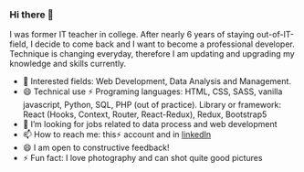### Hi there 👋

I was former IT teacher in college. After nearly 6 years of staying out-of-IT-field, I decide to come back and I want to become a professional developer. Technique is changing everyday, therefore I am updating and upgrading my knowledge and skills currently.
- 🌱 Interested fields: Web Development, Data Analysis and Management.
- 😄 Technical use ⚡ Programing languages: HTML, CSS, SASS, vanilla javascript, Python, SQL, PHP (out of practice). Library or framework: React (Hooks, Context, Router, React-Redux), Redux, Bootstrap5
- 👯 I’m looking for jobs related to data process and web development
- 📫 How to reach me: this⚡ account and in [linkedIn](https://www.linkedin.com/in/hang-nguyen-a619b1105/)
- 😄 I am open to constructive feedback!
- ⚡ Fun fact: I love photography and can shot quite good pictures

<!--
- 👯 I’m looking to collaborate on ...
- 🤔 I’m looking for help with ...
- 💬 Ask me about ...
- 📫 How to reach me: ...
- 😄 Pronouns: ...
- ⚡ Fun fact: ...
-->
